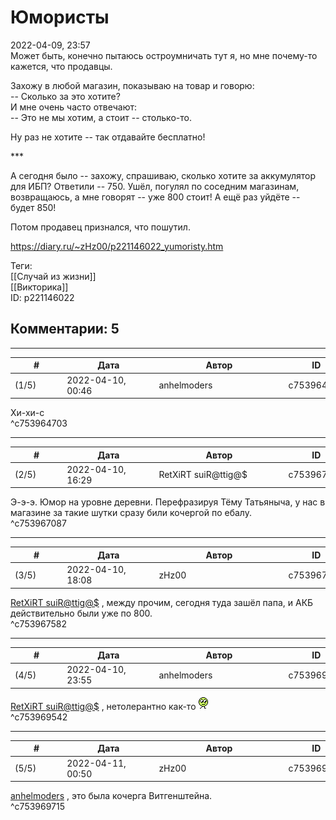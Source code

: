 Юмористы
========

  
2022-04-09, 23:57  
 Может быть, конечно пытаюсь остроумничать тут я, но мне почему-то кажется, что продавцы.   
   
 Захожу в любой магазин, показываю на товар и говорю:   
 -- Сколько за это хотите?   
 И мне очень часто отвечают:   
 -- Это не мы хотим, а стоит -- столько-то.   
   
 Ну раз не хотите -- так отдавайте бесплатно!   
   
 \*\*\*   
   
 А сегодня было -- захожу, спрашиваю, сколько хотите за аккумулятор для ИБП? Ответили -- 750. Ушёл, погулял по соседним магазинам, возвращаюсь, а мне говорят -- уже 800 стоит! А ещё раз уйдёте -- будет 850!   
   
 Потом продавец признался, что пошутил.   
  
<https://diary.ru/~zHz00/p221146022_yumoristy.htm>  
  
Теги:  
[[Случай из жизни]]  
[[Викторика]]  
ID: p221146022  


Комментарии: 5
--------------

  


---



|         #         |              Дата              |                     Автор                     |           ID           |
| --- | --- | --- | --- |
| (1/5) | 2022-04-10, 00:46 | anhelmoders | c753964703 |

  
 Хи-хи-с   
 ^c753964703

---



|         #         |              Дата              |                     Автор                     |           ID           |
| --- | --- | --- | --- |
| (2/5) | 2022-04-10, 16:29 | RetXiRT suiR@ttig@$ | c753967087 |

  
 Э-э-э. Юмор на уровне деревни. Перефразируя Тёму Татьяныча, у нас в магазине за такие шутки сразу били кочергой по ебалу.   
 ^c753967087

---



|         #         |              Дата              |                     Автор                     |           ID           |
| --- | --- | --- | --- |
| (3/5) | 2022-04-10, 18:08 | zHz00 | c753967582 |

  
  [RetXiRT suiR@ttig@$](https://Hellspawn.diary.ru "Atomicautionuclear")  , между прочим, сегодня туда зашёл папа, и АКБ действительно были уже по 800.   
 ^c753967582

---



|         #         |              Дата              |                     Автор                     |           ID           |
| --- | --- | --- | --- |
| (4/5) | 2022-04-10, 23:55 | anhelmoders | c753969542 |

  
  [RetXiRT suiR@ttig@$](https://Hellspawn.diary.ru "Atomicautionuclear")  , нетолерантно как-то ![:shuffle:](pics/1486.gif)   
 ^c753969542

---



|         #         |              Дата              |                     Автор                     |           ID           |
| --- | --- | --- | --- |
| (5/5) | 2022-04-11, 00:50 | zHz00 | c753969715 |

  
  [anhelmoders](https://anhelmoders.diary.ru "No plans. Only wonders.")  , это была кочерга Витгенштейна.   
 ^c753969715